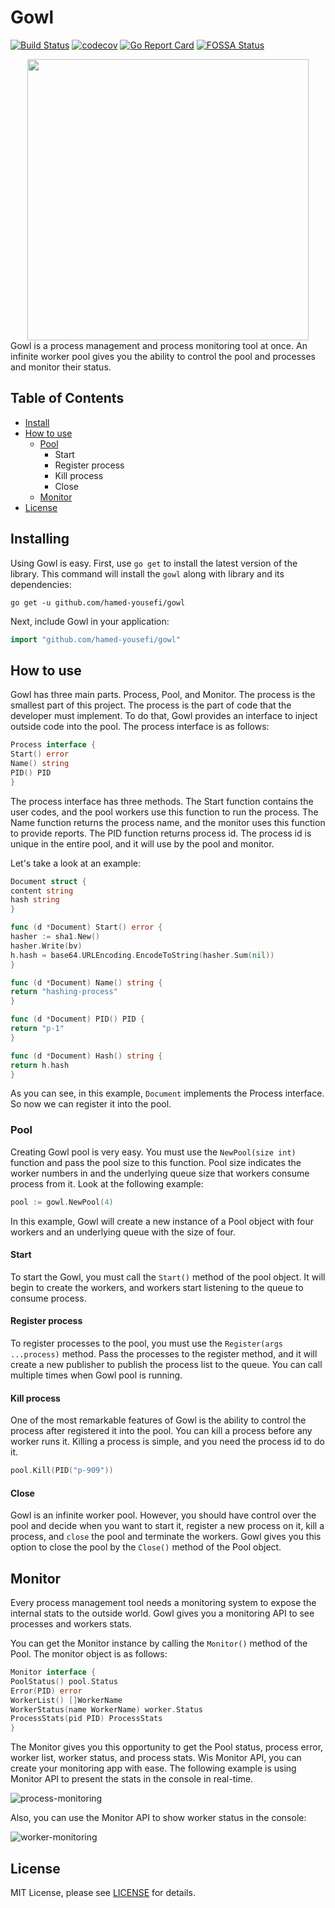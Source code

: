 # Gowl

[![Build Status](https://travis-ci.com/hamed-yousefi/gowl.svg?branch=master)](https://travis-ci.com/hamed-yousefi/gowl)
[![codecov](https://codecov.io/gh/hamed-yousefi/gowl/branch/master/graph/badge.svg?token=1TYYX8IBR0)](https://codecov.io/gh/hamed-yousefi/gowl)
[![Go Report Card](https://goreportcard.com/badge/github.com/hamed-yousefi/gowl)](https://goreportcard.com/report/github.com/hamed-yousefi/gowl)
[![FOSSA Status](https://app.fossa.com/api/projects/custom%2B24403%2Fgithub.com%2Fhamed-yousefi%2Fgowl.svg?type=shield)](https://app.fossa.com/projects/custom%2B24403%2Fgithub.com%2Fhamed-yousefi%2Fgowl?ref=badge_shield)
<div  align="center"><img src="https://github.com/hamed-yousefi/gowl/blob/master/docs/images/process-pool.png" width="450" ></div>
Gowl is a process management and process monitoring tool at once.
An infinite worker pool gives you the ability to control the pool and processes
and monitor their status.

## Table of Contents

* [Install](#Install)
* [How to use](#How-to-use)
    * [Pool](#Pooling)
        * Start
        * Register process
        * Kill process
        * Close
    * [Monitor](#Monitor)
* [License](#License)

## Installing

Using Gowl is easy. First, use `go get` to install the latest version of the library. This command will install
the `gowl` along with library and its dependencies:

```shell
go get -u github.com/hamed-yousefi/gowl
```

Next, include Gowl in your application:

```go
import "github.com/hamed-yousefi/gowl"
```

## How to use

Gowl has three main parts. Process, Pool, and Monitor. The process is the smallest part of this project. The process is
the part of code that the developer must implement. To do that, Gowl provides an interface to inject outside code into
the pool. The process interface is as follows:

```go
Process interface {
Start() error
Name() string
PID() PID
}
```

The process interface has three methods. The Start function contains the user codes, and the pool workers use this
function to run the process. The Name function returns the process name, and the monitor uses this function to provide
reports. The PID function returns process id. The process id is unique in the entire pool, and it will use by the pool
and monitor.

Let's take a look at an example:

```go
Document struct {
content string
hash string
}

func (d *Document) Start() error {
hasher := sha1.New()
hasher.Write(bv)
h.hash = base64.URLEncoding.EncodeToString(hasher.Sum(nil))
}

func (d *Document) Name() string {
return "hashing-process"
}

func (d *Document) PID() PID {
return "p-1"
}

func (d *Document) Hash() string {
return h.hash
}
```

As you can see, in this example, `Document` implements the Process interface. So now we can register it into the pool.

### Pool

Creating Gowl pool is very easy. You must use the `NewPool(size int)`
function and pass the pool size to this function. Pool size indicates the worker numbers in and the underlying queue
size that workers consume process from it. Look at the following example:

```go
pool := gowl.NewPool(4)
```

In this example, Gowl will create a new instance of a Pool object with four workers and an underlying queue with the
size of four.

#### Start

To start the Gowl, you must call the `Start()` method of the pool object. It will begin to create the workers, and
workers start listening to the queue to consume process.

#### Register process

To register processes to the pool, you must use the `Register(args ...process)`
method. Pass the processes to the register method, and it will create a new publisher to publish the process list to the
queue. You can call multiple times when Gowl pool is running.

#### Kill process

One of the most remarkable features of Gowl is the ability to control the process after registered it into the pool. You
can kill a process before any worker runs it. Killing a process is simple, and you need the process id to do it.

```go
pool.Kill(PID("p-909"))
```

#### Close

Gowl is an infinite worker pool. However, you should have control over the pool and decide when you want to start it,
register a new process on it, kill a process, and `close` the pool and terminate the workers. Gowl gives you this option
to close the pool by the `Close()` method of the Pool object.

## Monitor

Every process management tool needs a monitoring system to expose the internal stats to the outside world. Gowl gives
you a monitoring API to see processes and workers stats.

You can get the Monitor instance by calling the `Monitor()` method of the Pool. The monitor object is as follows:

```go
Monitor interface {
PoolStatus() pool.Status
Error(PID) error
WorkerList() []WorkerName
WorkerStatus(name WorkerName) worker.Status
ProcessStats(pid PID) ProcessStats
}
```

The Monitor gives you this opportunity to get the Pool status, process error, worker list, worker status, and process
stats. Wis Monitor API, you can create your monitoring app with ease. The following example is using Monitor API to
present the stats in the console in real-time.

![process-monitoring](https://github.com/hamed-yousefi/gowl/blob/master/docs/images/process-monitoring.gif)

Also, you can use the Monitor API to show worker status in the console:

![worker-monitoring](https://github.com/hamed-yousefi/gowl/blob/master/docs/images/worker-monitoring.gif)

## License

MIT License, please see [LICENSE](https://github.com/hamed-yousefi/gowl/blob/master/LICENSE) for details.